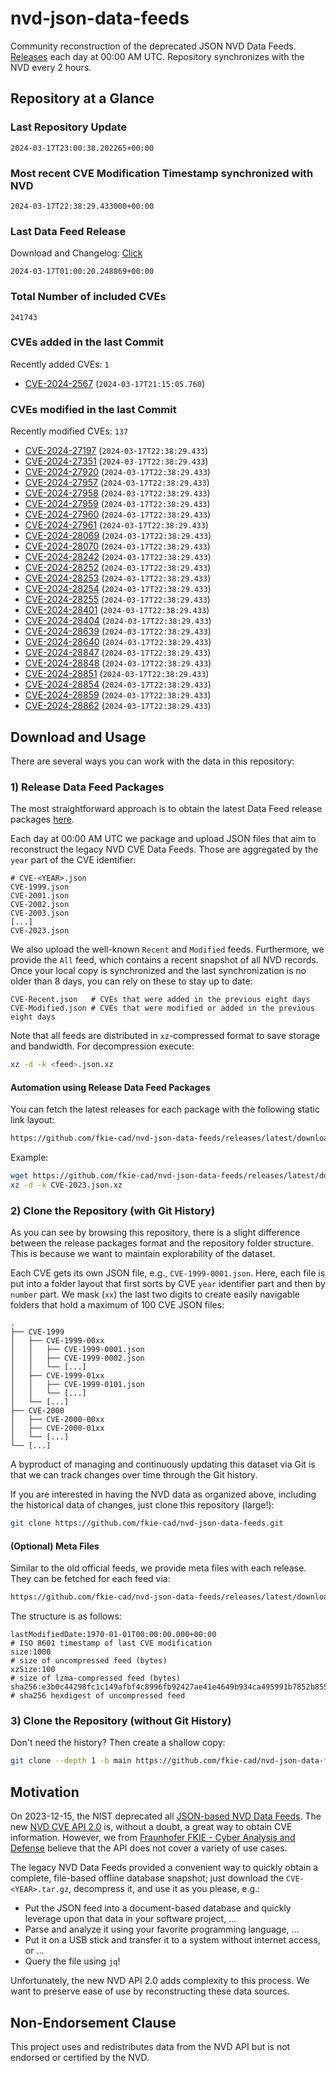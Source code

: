 # nvd-json-data-feeds

Community reconstruction of the deprecated JSON NVD Data Feeds. 
[Releases](https://github.com/fkie-cad/nvd-json-data-feeds/releases/latest) each day at 00:00 AM UTC.
Repository synchronizes with the NVD every 2 hours.

## Repository at a Glance

### Last Repository Update

```plain
2024-03-17T23:00:38.202265+00:00
```

### Most recent CVE Modification Timestamp synchronized with NVD

```plain
2024-03-17T22:38:29.433000+00:00
```

### Last Data Feed Release

Download and Changelog: [Click](https://github.com/fkie-cad/nvd-json-data-feeds/releases/latest)

```plain
2024-03-17T01:00:20.248869+00:00
```

### Total Number of included CVEs

```plain
241743
```

### CVEs added in the last Commit

Recently added CVEs: `1`

* [CVE-2024-2567](CVE-2024/CVE-2024-25xx/CVE-2024-2567.json) (`2024-03-17T21:15:05.760`)


### CVEs modified in the last Commit

Recently modified CVEs: `137`

* [CVE-2024-27197](CVE-2024/CVE-2024-271xx/CVE-2024-27197.json) (`2024-03-17T22:38:29.433`)
* [CVE-2024-27351](CVE-2024/CVE-2024-273xx/CVE-2024-27351.json) (`2024-03-17T22:38:29.433`)
* [CVE-2024-27920](CVE-2024/CVE-2024-279xx/CVE-2024-27920.json) (`2024-03-17T22:38:29.433`)
* [CVE-2024-27957](CVE-2024/CVE-2024-279xx/CVE-2024-27957.json) (`2024-03-17T22:38:29.433`)
* [CVE-2024-27958](CVE-2024/CVE-2024-279xx/CVE-2024-27958.json) (`2024-03-17T22:38:29.433`)
* [CVE-2024-27959](CVE-2024/CVE-2024-279xx/CVE-2024-27959.json) (`2024-03-17T22:38:29.433`)
* [CVE-2024-27960](CVE-2024/CVE-2024-279xx/CVE-2024-27960.json) (`2024-03-17T22:38:29.433`)
* [CVE-2024-27961](CVE-2024/CVE-2024-279xx/CVE-2024-27961.json) (`2024-03-17T22:38:29.433`)
* [CVE-2024-28069](CVE-2024/CVE-2024-280xx/CVE-2024-28069.json) (`2024-03-17T22:38:29.433`)
* [CVE-2024-28070](CVE-2024/CVE-2024-280xx/CVE-2024-28070.json) (`2024-03-17T22:38:29.433`)
* [CVE-2024-28242](CVE-2024/CVE-2024-282xx/CVE-2024-28242.json) (`2024-03-17T22:38:29.433`)
* [CVE-2024-28252](CVE-2024/CVE-2024-282xx/CVE-2024-28252.json) (`2024-03-17T22:38:29.433`)
* [CVE-2024-28253](CVE-2024/CVE-2024-282xx/CVE-2024-28253.json) (`2024-03-17T22:38:29.433`)
* [CVE-2024-28254](CVE-2024/CVE-2024-282xx/CVE-2024-28254.json) (`2024-03-17T22:38:29.433`)
* [CVE-2024-28255](CVE-2024/CVE-2024-282xx/CVE-2024-28255.json) (`2024-03-17T22:38:29.433`)
* [CVE-2024-28401](CVE-2024/CVE-2024-284xx/CVE-2024-28401.json) (`2024-03-17T22:38:29.433`)
* [CVE-2024-28404](CVE-2024/CVE-2024-284xx/CVE-2024-28404.json) (`2024-03-17T22:38:29.433`)
* [CVE-2024-28639](CVE-2024/CVE-2024-286xx/CVE-2024-28639.json) (`2024-03-17T22:38:29.433`)
* [CVE-2024-28640](CVE-2024/CVE-2024-286xx/CVE-2024-28640.json) (`2024-03-17T22:38:29.433`)
* [CVE-2024-28847](CVE-2024/CVE-2024-288xx/CVE-2024-28847.json) (`2024-03-17T22:38:29.433`)
* [CVE-2024-28848](CVE-2024/CVE-2024-288xx/CVE-2024-28848.json) (`2024-03-17T22:38:29.433`)
* [CVE-2024-28851](CVE-2024/CVE-2024-288xx/CVE-2024-28851.json) (`2024-03-17T22:38:29.433`)
* [CVE-2024-28854](CVE-2024/CVE-2024-288xx/CVE-2024-28854.json) (`2024-03-17T22:38:29.433`)
* [CVE-2024-28859](CVE-2024/CVE-2024-288xx/CVE-2024-28859.json) (`2024-03-17T22:38:29.433`)
* [CVE-2024-28862](CVE-2024/CVE-2024-288xx/CVE-2024-28862.json) (`2024-03-17T22:38:29.433`)


## Download and Usage

There are several ways you can work with the data in this repository:

### 1) Release Data Feed Packages

The most straightforward approach is to obtain the latest Data Feed release packages [here](https://github.com/fkie-cad/nvd-json-data-feeds/releases/latest).

Each day at 00:00 AM UTC we package and upload JSON files that aim to reconstruct the legacy NVD CVE Data Feeds.
Those are aggregated by the `year` part of the CVE identifier:

```
# CVE-<YEAR>.json
CVE-1999.json
CVE-2001.json
CVE-2002.json
CVE-2003.json
[...]
CVE-2023.json
```

We also upload the well-known `Recent` and `Modified` feeds.
Furthermore, we provide the `All` feed, which contains a recent snapshot of all NVD records.
Once your local copy is synchronized and the last synchronization is no older than 8 days, you can rely on these to stay up to date:

```plain
CVE-Recent.json   # CVEs that were added in the previous eight days
CVE-Modified.json # CVEs that were modified or added in the previous eight days
```

Note that all feeds are distributed in `xz`-compressed format to save storage and bandwidth.
For decompression execute:

```sh
xz -d -k <feed>.json.xz
```


#### Automation using Release Data Feed Packages

You can fetch the latest releases for each package with the following static link layout:

```sh
https://github.com/fkie-cad/nvd-json-data-feeds/releases/latest/download/CVE-<YEAR>.json.xz
```

Example:

```sh
wget https://github.com/fkie-cad/nvd-json-data-feeds/releases/latest/download/CVE-2023.json.xz
xz -d -k CVE-2023.json.xz
```



### 2) Clone the Repository (with Git History)

As you can see by browsing this repository, there is a slight difference between the release packages format and the repository folder structure.
This is because we want to maintain explorability of the dataset.

Each CVE gets its own JSON file, e.g., `CVE-1999-0001.json`.
Here, each file is put into a folder layout that first sorts by CVE `year` identifier part and then by `number` part.
We mask (`xx`) the last two digits to create easily navigable folders that hold a maximum of 100 CVE JSON files:

```plain
.
├── CVE-1999
│   ├── CVE-1999-00xx
│   │   ├── CVE-1999-0001.json
│   │   ├── CVE-1999-0002.json
│   │   └── [...]
│   ├── CVE-1999-01xx
│   │   ├── CVE-1999-0101.json
│   │   └── [...]
│   └── [...]
├── CVE-2000
│   ├── CVE-2000-00xx
│   ├── CVE-2000-01xx
│   └── [...]
└── [...]
```

A byproduct of managing and continuously updating this dataset via Git is that we can track changes over time through the Git history.

If you are interested in having the NVD data as organized above, including the historical data of changes, just clone this repository (large!):

```sh
git clone https://github.com/fkie-cad/nvd-json-data-feeds.git
```

#### (Optional) Meta Files

Similar to the old official feeds, we provide meta files with each release. They can be fetched for each feed via:

```sh
https://github.com/fkie-cad/nvd-json-data-feeds/releases/latest/download/CVE-<YEAR>.meta
```

The structure is as follows:

```plain
lastModifiedDate:1970-01-01T00:00:00.000+00:00                          # ISO 8601 timestamp of last CVE modification
size:1000                                                               # size of uncompressed feed (bytes)
xzSize:100                                                              # size of lzma-compressed feed (bytes)
sha256:e3b0c44298fc1c149afbf4c8996fb92427ae41e4649b934ca495991b7852b855 # sha256 hexdigest of uncompressed feed
```


### 3) Clone the Repository (without Git History)

Don't need the history? Then create a shallow copy:

```sh
git clone --depth 1 -b main https://github.com/fkie-cad/nvd-json-data-feeds.git
```

## Motivation

On 2023-12-15, the NIST deprecated all [JSON-based NVD Data Feeds](https://nvd.nist.gov/vuln/data-feeds#divRetirementBanner-1).
The new [NVD CVE API 2.0](https://nvd.nist.gov/developers/vulnerabilities) is, without a doubt, a great way to obtain CVE information.
However, we from [Fraunhofer FKIE - Cyber Analysis and Defense](https://www.fkie.fraunhofer.de/en/departments/cad.html) believe that the API does not cover a variety of use cases.

The legacy NVD Data Feeds provided a convenient way to quickly obtain a complete, file-based offline database snapshot; just download the `CVE-<YEAR>.tar.gz`, decompress it, and use it as you please, e.g.:

* Put the JSON feed into a document-based database and quickly leverage upon that data in your software project, ...
* Parse and analyze it using your favorite programming language, ...
* Put it on a USB stick and transfer it to a system without internet access, or ...
* Query the file using `jq`!

Unfortunately, the new NVD API 2.0 adds complexity to this process.
We want to preserve ease of use by reconstructing these data sources.

## Non-Endorsement Clause

This project uses and redistributes data from the NVD API but is not endorsed or certified by the NVD.